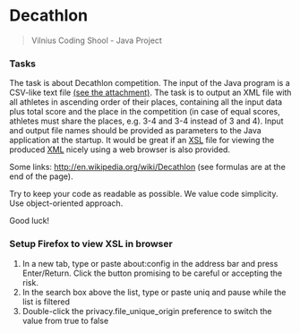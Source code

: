 # Decathlon
> Vilnius Coding Shool - Java Project

### Tasks
The task is about Decathlon competition.
The input of the Java program is a CSV-like text file [(see the attachment)](Decathlon_input.txt). The task is to output an XML file with all athletes in ascending order of their places, containing all the input data plus total score and the place in the competition (in case of equal scores, athletes must share the places, e.g. 3-4 and 3-4 instead of 3 and 4). Input and output file names should be provided as parameters to the Java application at the startup. It would be great if an [XSL](Decathlon_output.xsl) file for viewing the produced [XML](Decathlon_output.xml) nicely using a web browser is also provided.

Some links: http://en.wikipedia.org/wiki/Decathlon (see formulas are at the end of the page).

Try to keep your code as readable as possible. We value code simplicity. Use object-oriented approach.

Good luck!

### Setup Firefox to view XSL in browser
1. In a new tab, type or paste about:config in the address bar and press Enter/Return. Click the button promising to be careful or accepting the risk.
2. In the search box above the list, type or paste uniq and pause while the list is filtered
3. Double-click the privacy.file_unique_origin preference to switch the value from true to false
